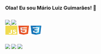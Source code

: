 ### Olaa! Eu sou Mário Luiz Guimarães! 🤙

##

<div style="display: flex">
  <a href="https://github.com/marioluizguimaraes">
  <img height="180em" src="https://github-readme-stats.vercel.app/api?username=marioluizguimaraes&show_icons=true&theme=dark&include_all_commits=true&count_private=true"/>
  <img height="180em" src="https://github-readme-stats.vercel.app/api/top-langs/?username=marioluizguimaraes&layout=compact&langs_count=7&theme=dark"/>
</div>
  
<div style="display: flex"><br>
  <img align="center" alt="Mario-Js" height="30" width="40" src="https://raw.githubusercontent.com/devicons/devicon/master/icons/javascript/javascript-plain.svg">
  <img align="center" alt="Mario-HTML" height="30" width="40" src="https://raw.githubusercontent.com/devicons/devicon/master/icons/html5/html5-original.svg">
  <img align="center" alt="Mario-CSS" height="30" width="40" src="https://raw.githubusercontent.com/devicons/devicon/master/icons/css3/css3-original.svg">
</div>
  
  ##
  
  <div>
    <a href="https://instagram.com/mario_lsg" target="_blank"><img src="https://img.shields.io/badge/-Instagram-%23E4405F?style=for-the-badge&logo=instagram&logoColor=white"></a>   
  <a href = "mailto:mariolsg.oficial@gmail.com"><img src="https://img.shields.io/badge/-Gmail-%23333?style=for-the-badge&logo=gmail&logoColor=white" target="_blank"></a>
  <a href="#" target="_blank"><img src="https://img.shields.io/badge/-LinkedIn-%230077B5?style=for-the-badge&logo=linkedin&logoColor=white" target="_blank"></a> 
  </div>
